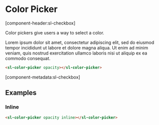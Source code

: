 # Color Picker

[component-header:sl-checkbox]

Color pickers give users a way to select a color.

Lorem ipsum dolor sit amet, consectetur adipiscing elit, sed do eiusmod tempor incididunt ut labore et dolore magna aliqua. Ut enim ad minim veniam, quis nostrud exercitation ullamco laboris nisi ut aliquip ex ea commodo consequat.

```html preview
<sl-color-picker opacity></sl-color-picker>
```

[component-metadata:sl-checkbox]

## Examples

### Inline

```html preview
<sl-color-picker opacity inline></sl-color-picker>
```
